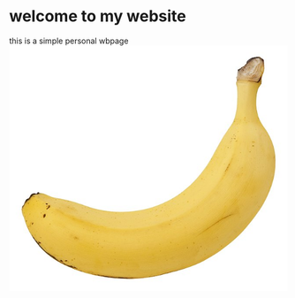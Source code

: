 
<html lang="en">
    <head>
        <meta charset="UTF-8">
        <title>Banana website</title>
    </head>
    <body>
        <h1> welcome to my website</h1>
        <p> this is a simple personal wbpage
    <img src="Banana.jpg" alt="Italian Trulli" width = auto>
    </body>
</html>
